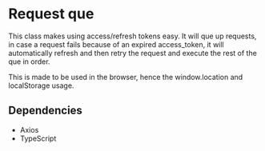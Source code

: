 # Request que
This class makes using access/refresh tokens easy. It will que up requests, in case a request fails because of an expired access_token, it will automatically refresh and then retry the request and execute the rest of the que in order.

This is made to be used in the browser, hence the window.location and localStorage usage.

## Dependencies
- Axios
- TypeScript
